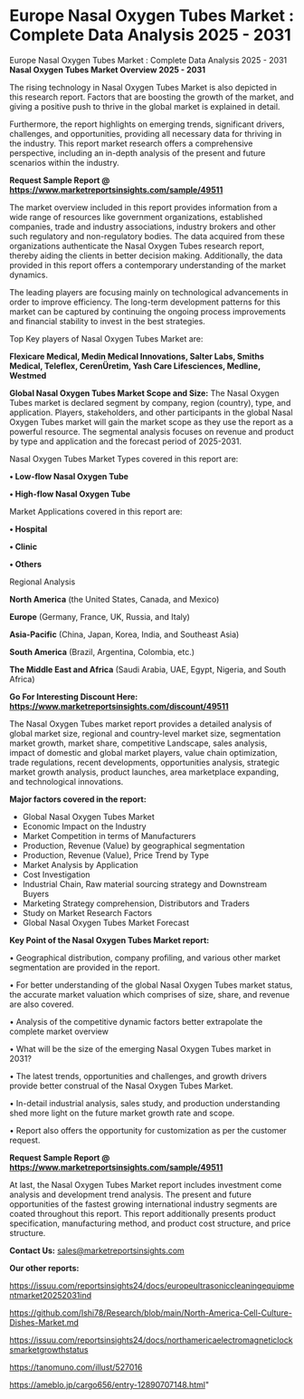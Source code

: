# Europe Nasal Oxygen Tubes Market : Complete Data Analysis 2025 - 2031
Europe Nasal Oxygen Tubes Market : Complete Data Analysis 2025 - 2031
<Strong> Nasal Oxygen Tubes Market Overview 2025 - 2031</strong>

The rising technology in Nasal Oxygen Tubes Market is also depicted in this research report. Factors that are boosting the growth of the market, and giving a positive push to thrive in the global market is explained in detail.

Furthermore, the report highlights on emerging trends, significant drivers, challenges, and opportunities, providing all necessary data for thriving in the industry. This report market research offers a comprehensive perspective, including an in-depth analysis of the present and future scenarios within the industry.

<strong>Request Sample Report @ <a href=https://www.marketreportsinsights.com/sample/49511>https://www.marketreportsinsights.com/sample/49511</a></strong>

The market overview included in this report provides information from a wide range of resources like government organizations, established companies, trade and industry associations, industry brokers and other such regulatory and non-regulatory bodies. The data acquired from these organizations authenticate the Nasal Oxygen Tubes research report, thereby aiding the clients in better decision making. Additionally, the data provided in this report offers a contemporary understanding of the market dynamics.

The leading players are focusing mainly on technological advancements in order to improve efficiency. The long-term development patterns for this market can be captured by continuing the ongoing process improvements and financial stability to invest in the best strategies.

Top Key players of Nasal Oxygen Tubes Market are:

<strong>Flexicare Medical, Medin Medical Innovations, Salter Labs, Smiths Medical, Teleflex, CerenÜretim, Yash Care Lifesciences, Medline, Westmed</strong>

<strong><b>Global Nasal Oxygen Tubes Market Scope and Size:</b></strong>
The Nasal Oxygen Tubes market is declared segment by company, region (country), type, and application. Players, stakeholders, and other participants in the global Nasal Oxygen Tubes market will gain the market scope as they use the report as a powerful resource. The segmental analysis focuses on revenue and product by type and application and the forecast period of 2025-2031.

Nasal Oxygen Tubes Market Types covered in this report are:

<strong>•  Low-flow Nasal Oxygen Tube

•  High-flow Nasal Oxygen Tube</strong>

Market Applications covered in this report are:

<strong>•  Hospital

•  Clinic

•  Others</strong> 

Regional Analysis

<strong>North America</strong> (the United States, Canada, and Mexico)

<strong>Europe</strong> (Germany, France, UK, Russia, and Italy)

<strong>Asia-Pacific</strong> (China, Japan, Korea, India, and Southeast Asia)

<strong>South America</strong> (Brazil, Argentina, Colombia, etc.)

<strong>The Middle East and Africa</strong> (Saudi Arabia, UAE, Egypt, Nigeria, and South Africa)

<strong>Go For Interesting Discount Here: <a href=https://www.marketreportsinsights.com/discount/49511>https://www.marketreportsinsights.com/discount/49511</a></strong>

The Nasal Oxygen Tubes market report provides a detailed analysis of global market size, regional and country-level market size, segmentation market growth, market share, competitive Landscape, sales analysis, impact of domestic and global market players, value chain optimization, trade regulations, recent developments, opportunities analysis, strategic market growth analysis, product launches, area marketplace expanding, and technological innovations.

<strong><b>Major factors covered in the report:</b></strong>
<ul>
  <li>Global Nasal Oxygen Tubes Market </li>
  <li>Economic Impact on the Industry</li>
  <li>Market Competition in terms of Manufacturers</li>
  <li>Production, Revenue (Value) by geographical segmentation</li>
  <li>Production, Revenue (Value), Price Trend by Type</li>
  <li>Market Analysis by Application</li>
  <li>Cost Investigation</li>
  <li>Industrial Chain, Raw material sourcing strategy and Downstream Buyers</li>
  <li>Marketing Strategy comprehension, Distributors and Traders</li>
  <li>Study on Market Research Factors</li>
  <li>Global Nasal Oxygen Tubes Market Forecast</li>
</ul>

<strong><b>Key Point of the Nasal Oxygen Tubes Market report:</b></strong>

• Geographical distribution, company profiling, and various other market segmentation are provided in the report.

• For better understanding of the global Nasal Oxygen Tubes market status, the accurate market valuation which comprises of size, share, and revenue are also covered.

• Analysis of the competitive dynamic factors better extrapolate the complete market overview

• What will be the size of the emerging Nasal Oxygen Tubes market in 2031?

• The latest trends, opportunities and challenges, and growth drivers provide better construal of the Nasal Oxygen Tubes Market.

• In-detail industrial analysis, sales study, and production understanding shed more light on the future market growth rate and scope.

• Report also offers the opportunity for customization as per the customer request.

<strong>Request Sample Report @ <a href=https://www.marketreportsinsights.com/sample/49511>https://www.marketreportsinsights.com/sample/49511</a></strong>

At last, the Nasal Oxygen Tubes Market report includes investment come analysis and development trend analysis. The present and future opportunities of the fastest growing international industry segments are coated throughout this report. This report additionally presents product specification, manufacturing method, and product cost structure, and price structure.

<strong>Contact Us:</strong>
sales@marketreportsinsights.com

<strong>Our other reports:</strong>

<a href=https://issuu.com/reportsinsights24/docs/europeultrasoniccleaningequipmentmarket20252031ind>https://issuu.com/reportsinsights24/docs/europeultrasoniccleaningequipmentmarket20252031ind</a>

<a href=https://github.com/Ishi78/Research/blob/main/North-America-Cell-Culture-Dishes-Market.md>https://github.com/Ishi78/Research/blob/main/North-America-Cell-Culture-Dishes-Market.md</a>

<a href=https://issuu.com/reportsinsights24/docs/northamericaelectromagneticlocksmarketgrowthstatus>https://issuu.com/reportsinsights24/docs/northamericaelectromagneticlocksmarketgrowthstatus</a>

<a href=https://tanomuno.com/illust/527016>https://tanomuno.com/illust/527016</a>

<a href=https://ameblo.jp/cargo656/entry-12890707148.html>https://ameblo.jp/cargo656/entry-12890707148.html</a>"
